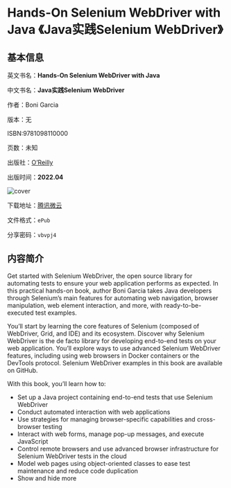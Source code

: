 # Hands-On Selenium WebDriver with Java 《Java实践Selenium WebDriver》

## 基本信息

英文书名：**Hands-On Selenium WebDriver with Java**

中文书名：**Java实践Selenium WebDriver**

作者：Boni Garcia

版本：无

ISBN:9781098110000

页数：未知

出版社：[O’Reilly](https://www.oreilly.com/library/view/hands-on-selenium-webdriver/9781098109998/)

出版时间：**2022.04**

<img :src="$withBase('/images/hands_on_selenium_webDriver_with_java.jpg')" alt="cover">

下载地址：[腾讯微云](https://share.weiyun.com/mDK3HwGQ)

文件格式：`ePub`

分享密码：`vbvpj4`

## 内容简介

Get started with Selenium WebDriver, the open source library for automating tests to ensure your web application performs as expected. In this practical hands-on book, author Boni Garcia takes Java developers through Selenium’s main features for automating web navigation, browser manipulation, web element interaction, and more, with ready-to-be-executed test examples.

You’ll start by learning the core features of Selenium (composed of WebDriver, Grid, and IDE) and its ecosystem. Discover why Selenium WebDriver is the de facto library for developing end-to-end tests on your web application. You’ll explore ways to use advanced Selenium WebDriver features, including using web browsers in Docker containers or the DevTools protocol. Selenium WebDriver examples in this book are available on GitHub.

With this book, you’ll learn how to:

- Set up a Java project containing end-to-end tests that use Selenium WebDriver
- Conduct automated interaction with web applications
- Use strategies for managing browser-specific capabilities and cross-browser testing
- Interact with web forms, manage pop-up messages, and execute JavaScript
- Control remote browsers and use advanced browser infrastructure for Selenium WebDriver tests in the cloud
- Model web pages using object-oriented classes to ease test maintenance and reduce code duplication
- Show and hide more
